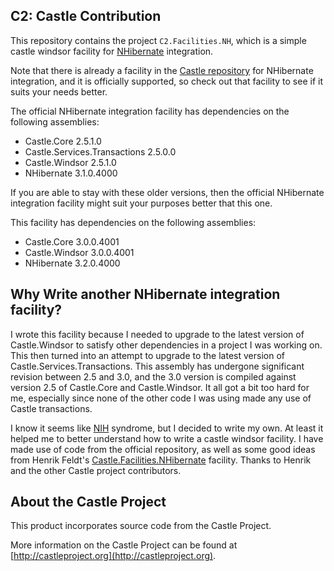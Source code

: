 ## C2: Castle Contribution ##

This repository contains the project `C2.Facilities.NH`, which is a simple castle windsor facility for [NHibernate](http://nhforge.org) integration.

Note that there is already a facility in the [Castle repository](http://github.com/castleproject) for NHibernate integration, and it is officially supported, so check out that facility to see if it suits your needs better.

The official NHibernate integration facility has dependencies on the following assemblies:

* Castle.Core 2.5.1.0
* Castle.Services.Transactions 2.5.0.0
* Castle.Windsor 2.5.1.0
* NHibernate 3.1.0.4000

If you are able to stay with these older versions, then the official NHibernate integration facility might suit your purposes better that this one.

This facility has dependencies on the following assemblies:

* Castle.Core 3.0.0.4001
* Castle.Windsor 3.0.0.4001
* NHibernate 3.2.0.4000

## Why Write another NHibernate integration facility? ##

I wrote this facility because I needed to upgrade to the latest version of Castle.Windsor to satisfy other dependencies in a project I was working on. This then turned into an attempt to upgrade to the latest version of Castle.Services.Transactions. This assembly has undergone significant revision between 2.5 and 3.0, and the 3.0 version is compiled against version 2.5 of Castle.Core and Castle.Windsor. It all got a bit too hard for me, especially since none of the other code I was using made any use of Castle transactions.

I know it seems like [NIH](http://en.wikipedia.org/wiki/Not_invented_here) syndrome, but I decided to write my own. At least it helped me to better understand how to write a castle windsor facility. I have made use of code from the official repository, as well as some good ideas from Henrik Feldt's [Castle.Facilities.NHibernate](https://github.com/haf/Castle.Facilities.NHibernate) facility. Thanks to Henrik and the other Castle project contributors.


## About the Castle Project ##

This product incorporates source code from the Castle Project.

More information on the Castle Project can be found at [http://castleproject.org](http://castleproject.org).





